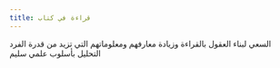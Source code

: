```yaml
---
title: قراءة في كتاب
---
```

السعي لبناء العقول بالقراءة وزيادة معارفهم ومعلوماتهم التي تزيد من قدرة الفرد التحليل بأسلوب علمي سليم